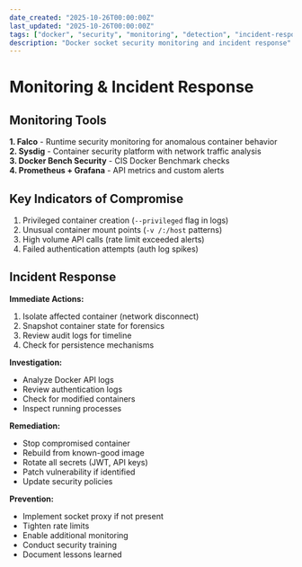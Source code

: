 ```yaml
---
date_created: "2025-10-26T00:00:00Z"
last_updated: "2025-10-26T00:00:00Z"
tags: ["docker", "security", "monitoring", "detection", "incident-response"]
description: "Docker socket security monitoring and incident response"
---
```

# Monitoring & Incident Response

## Monitoring Tools

**1. Falco** - Runtime security monitoring for anomalous container behavior  
**2. Sysdig** - Container security platform with network traffic analysis  
**3. Docker Bench Security** - CIS Docker Benchmark checks  
**4. Prometheus + Grafana** - API metrics and custom alerts

## Key Indicators of Compromise

1. Privileged container creation (`--privileged` flag in logs)
2. Unusual container mount points (`-v /:/host` patterns)
3. High volume API calls (rate limit exceeded alerts)
4. Failed authentication attempts (auth log spikes)

## Incident Response

**Immediate Actions:**

1. Isolate affected container (network disconnect)
2. Snapshot container state for forensics
3. Review audit logs for timeline
4. Check for persistence mechanisms

**Investigation:**

- Analyze Docker API logs
- Review authentication logs
- Check for modified containers
- Inspect running processes

**Remediation:**

- Stop compromised container
- Rebuild from known-good image
- Rotate all secrets (JWT, API keys)
- Patch vulnerability if identified
- Update security policies

**Prevention:**

- Implement socket proxy if not present
- Tighten rate limits
- Enable additional monitoring
- Conduct security training
- Document lessons learned
